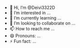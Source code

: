 - 👋 Hi, I’m @Deivi3322D
- 👀 I’m interested in ...
- 🌱 I’m currently learning ...
- 💞️ I’m looking to collaborate on ...
- 📫 How to reach me ...
- 😄 Pronouns: ...
- ⚡ Fun fact: ...

<!---
Deivi3322D/Deivi3322D is a ✨ special ✨ repository because its `README.md` (this file) appears on your GitHub profile.
You can click the Preview link to take a look at your changes.
--->
